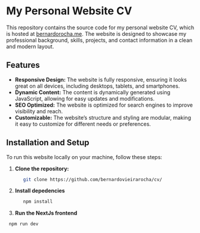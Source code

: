 # My Personal Website CV

This repository contains the source code for my personal website CV, which is hosted at [bernardorocha.me](https://bernardorocha.me). The website is designed to showcase my professional background, skills, projects, and contact information in a clean and modern layout.

## Features

- **Responsive Design:** The website is fully responsive, ensuring it looks great on all devices, including desktops, tablets, and smartphones.
- **Dynamic Content:** The content is dynamically generated using JavaScript, allowing for easy updates and modifications.
- **SEO Optimized:** The website is optimized for search engines to improve visibility and reach.
- **Customizable:** The website’s structure and styling are modular, making it easy to customize for different needs or preferences.

## Installation and Setup

To run this website locally on your machine, follow these steps:

1. **Clone the repository:**
   ```bash
      git clone https://github.com/bernardovieirarocha/cv/
   ```
2. **Install depedencies**
   ```bash
      npm install
   ```
4. **Run the NextJs frontend**
  ```
   npm run dev
  ```
